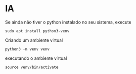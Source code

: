 # IA

Se ainda não tiver o python instalado no seu sistema, execute
```
sudo apt install python3-venv
```
Criando um ambiente virtual
```
python3 -m venv venv
```
executando o ambiente virtual
```
source venv/bin/activate
```

